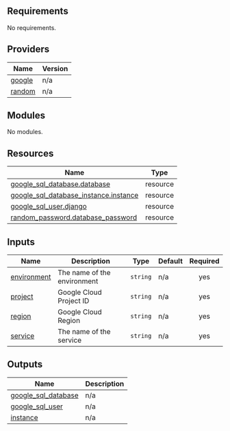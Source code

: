 <!-- BEGIN_TF_DOCS -->
## Requirements

No requirements.

## Providers

| Name | Version |
|------|---------|
| <a name="provider_google"></a> [google](#provider\_google) | n/a |
| <a name="provider_random"></a> [random](#provider\_random) | n/a |

## Modules

No modules.

## Resources

| Name | Type |
|------|------|
| [google_sql_database.database](https://registry.terraform.io/providers/hashicorp/google/latest/docs/resources/sql_database) | resource |
| [google_sql_database_instance.instance](https://registry.terraform.io/providers/hashicorp/google/latest/docs/resources/sql_database_instance) | resource |
| [google_sql_user.django](https://registry.terraform.io/providers/hashicorp/google/latest/docs/resources/sql_user) | resource |
| [random_password.database_password](https://registry.terraform.io/providers/hashicorp/random/latest/docs/resources/password) | resource |

## Inputs

| Name | Description | Type | Default | Required |
|------|-------------|------|---------|:--------:|
| <a name="input_environment"></a> [environment](#input\_environment) | The name of the environment | `string` | n/a | yes |
| <a name="input_project"></a> [project](#input\_project) | Google Cloud Project ID | `string` | n/a | yes |
| <a name="input_region"></a> [region](#input\_region) | Google Cloud Region | `string` | n/a | yes |
| <a name="input_service"></a> [service](#input\_service) | The name of the service | `string` | n/a | yes |

## Outputs

| Name | Description |
|------|-------------|
| <a name="output_google_sql_database"></a> [google\_sql\_database](#output\_google\_sql\_database) | n/a |
| <a name="output_google_sql_user"></a> [google\_sql\_user](#output\_google\_sql\_user) | n/a |
| <a name="output_instance"></a> [instance](#output\_instance) | n/a |
<!-- END_TF_DOCS -->